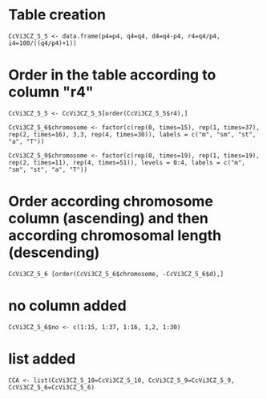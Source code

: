 # Table creation

```
CcVi3CZ_5_5 <- data.frame(p4=p4, q4=q4, d4=q4-p4, r4=q4/p4, i4=100/((q4/p4)+1))
```

# Order in the table according to column "r4"

```
CcVi3CZ_5_5 <- CcVi3CZ_5_5[order(CcVi3CZ_5_5$r4),]
```

```
CcVi3CZ_5_6$chromosome <- factor(c(rep(0, times=15), rep(1, times=37), rep(2, times=16), 3,3, rep(4, times=30)), labels = c("m", "sm", "st", "a", "T"))
```

```
CcVi3CZ_5_9$chromosome <- factor(c(rep(0, times=19), rep(1, times=19), rep(2, times=11), rep(4, times=51)), levels = 0:4, labels = c("m", "sm", "st", "a", "T"))
```

# Order according chromosome column (ascending) and then according chromosomal length (descending)
```
CcVi3CZ_5_6 [order(CcVi3CZ_5_6$chromosome, -CcVi3CZ_5_6$d),]
```

# no column added
```
CcVi3CZ_5_6$no <- c(1:15, 1:37, 1:16, 1,2, 1:30)
```

# list added
```
CCA <- list(CcVi3CZ_5_10=CcVi3CZ_5_10, CcVi3CZ_5_9=CcVi3CZ_5_9, CcVi3CZ_5_6=CcVi3CZ_5_6)
```
